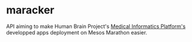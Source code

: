 # maracker

API aiming to make Human Brain Project's [Medical Informatics Platform's](https://mip.humanbrainproject.eu/intro) developped apps deployment on Mesos Marathon easier.
